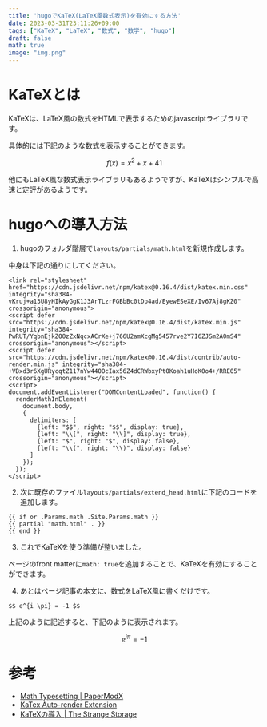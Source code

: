 ```yaml
---
title: 'hugoでKaTeX(LaTeX風数式表示)を有効にする方法'
date: 2023-03-31T23:11:26+09:00
tags: ["KaTeX", "LaTeX", "数式", "数学", "hugo"]
draft: false
math: true
image: "img.png"
---
```

# KaTeXとは
KaTeXは、LaTeX風の数式をHTMLで表示するためのjavascriptライブラリです。

具体的には下記のような数式を表示することができます。

$$f(x) = x^2 + x + 41$$

他にもLaTeX風な数式表示ライブラリもあるようですが、KaTeXはシンプルで高速と定評があるようです。

# hugoへの導入方法
1. hugoのフォルダ階層で`layouts/partials/math.html`を新規作成します。

中身は下記の通りにしてください。

```
<link rel="stylesheet" href="https://cdn.jsdelivr.net/npm/katex@0.16.4/dist/katex.min.css" integrity="sha384-vKruj+a13U8yHIkAyGgK1J3ArTLzrFGBbBc0tDp4ad/EyewESeXE/Iv67Aj8gKZ0" crossorigin="anonymous">
<script defer src="https://cdn.jsdelivr.net/npm/katex@0.16.4/dist/katex.min.js" integrity="sha384-PwRUT/YqbnEjkZO0zZxNqcxACrXe+j766U2amXcgMg5457rve2Y7I6ZJSm2A0mS4" crossorigin="anonymous"></script>
<script defer src="https://cdn.jsdelivr.net/npm/katex@0.16.4/dist/contrib/auto-render.min.js" integrity="sha384-+VBxd3r6XgURycqtZ117nYw44OOcIax56Z4dCRWbxyPt0Koah1uHoK0o4+/RRE05" crossorigin="anonymous"></script>
<script>
document.addEventListener("DOMContentLoaded", function() {
  renderMathInElement(
    document.body,
    {
      delimiters: [
        {left: "$$", right: "$$", display: true},
        {left: "\\[", right: "\\]", display: true},
        {left: "$", right: "$", display: false},
        {left: "\\(", right: "\\)", display: false}
      ]
    });
  });
</script>
```
2. 次に既存のファイル`layouts/partials/extend_head.html`に下記のコードを追加します。

```
{{ if or .Params.math .Site.Params.math }}
{{ partial "math.html" . }}
{{ end }}
```

3. これでKaTeXを使う準備が整いました。

ページのfront matterに`math: true`を追加することで、KaTeXを有効にすることができます。

4. あとはページ記事の本文に、数式をLaTeX風に書くだけです。

```
$$ e^{i \pi} = -1 $$
```

上記のように記述すると、下記のように表示されます。

$$ e^{i \pi} = -1 $$

# 参考
- [Math Typesetting | PaperModX](https://reorx.github.io/hugo-PaperModX/docs/math-typesetting/)
- [KaTex Auto-render Extension](https://katex.org/docs/autorender.html)
- [KaTeXの導入 | The Strange Storage](https://www.storange.jp/2017/02/katex.html)